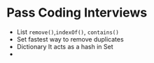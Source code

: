 # Pass Coding Interviews

* List  `remove()`,`indexOf()`, `contains()`
* Set  fastest way to remove duplicates
* Dictionary It acts as a hash in Set
* 
